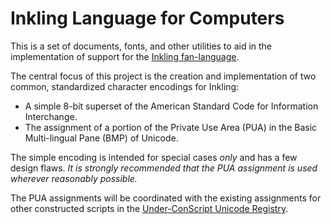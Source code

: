 Inkling Language for Computers
==============================
This is a set of documents, fonts, and other utilities to aid in the implementation of support for the [Inkling fan-language](http://squidboards.com/threads/2914/).

The central focus of this project is the creation and implementation of two common, standardized character encodings for Inkling:

* A simple 8-bit superset of the American Standard Code for Information Interchange.
* The assignment of a portion of the Private Use Area (PUA) in the Basic Multi-lingual Pane (BMP) of Unicode.

The simple encoding is intended for special cases _only_ and has a few design flaws. *It is strongly recommended that the PUA assignment is used wherever reasonably possible.*

The PUA assignments will be coordinated with the existing assignments for other constructed scripts in the [Under-ConScript Unicode Registry](http://www.kreativekorp.com/ucsur/).
